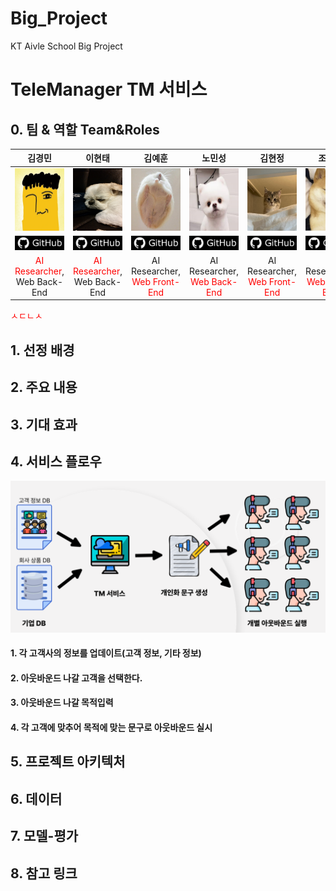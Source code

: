 # Big_Project
KT Aivle School Big Project

# TeleManager TM 서비스
## 0. 팀 & 역할 Team&Roles
|**김경민**|**이현태**|**김예훈**|**노민성**|**김현정**|**조민지**|
|:---:|:---:|:---:|:---:|:---:|:---:|
|<img src="/readme_files/GyungMin.png" width="100" height="100"/>|<img src="/readme_files/HyungTae.jpeg" width="100" height="100"/>|<img src="/readme_files/yeahun.jpeg" width="100" height="100"/>|<img src="/readme_files/minseung.png" width="100" height="100"/>|<img src="/readme_files/hyungjung.jpeg" width="100" height="100"/>|<img src="/readme_files/minG.jpeg" width="100" height="100"/>|
|[![GitHub](/readme_files/gitimage.png)](https://github.com/Leon-real)|[![GitHub](/readme_files/gitimage.png)](https://github.com/leeht0113)|[![GitHub](/readme_files/gitimage.png)](https://github.com/yhkimox)|[![GitHub](/readme_files/gitimage.png)](https://github.com/maatanyy)|[![GitHub](/readme_files/gitimage.png)](https://github.com/hyeon8922)|[![GitHub](/readme_files/gitimage.png)](https://github.com/hahahoho0320)|
|<span style="color:red">AI Researcher</span>, Web Back-End|<span style="color:red">AI Researcher</span>, Web Back-End|AI Researcher, <span style="color:red">Web Front-End</span>|AI Researcher, <span style="color:red">Web Back-End</span>|AI Researcher, <span style="color:red">Web Front-End</span>|AI Researcher, <span style="color:red">Web Back-End</span>|
<span style="color:red">ㅅㄷㄴㅅ</span>

## 1. 선정 배경
## 2. 주요 내용
## 3. 기대 효과
## 4. 서비스 플로우
<img src="/readme_files/flow.png"/>

#### 1. 각 고객사의 정보를 업데이트(고객 정보, 기타 정보)
#### 2. 아웃바운드 나갈 고객을 선택한다.
#### 3. 아웃바운드 나갈 목적입력
#### 4. 각 고객에 맞추어 목적에 맞는 문구로 아웃바운드 실시

## 5. 프로젝트 아키텍처
## 6. 데이터
## 7. 모델-평가
## 8. 참고 링크







